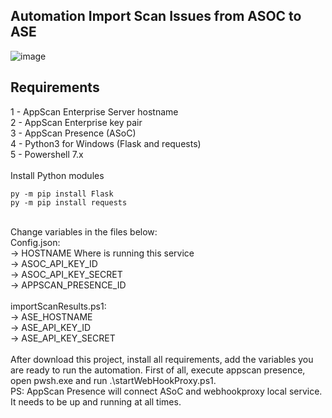 ## Automation Import Scan Issues from ASOC to ASE

![image](https://user-images.githubusercontent.com/69405400/183989000-647f4ad5-d1d8-4c5e-bd46-4dec0dfc7527.png)


## Requirements
1 - AppScan Enterprise Server hostname<br>
2 - AppScan Enterprise key pair<br>
3 - AppScan Presence (ASoC)<br>
4 - Python3 for Windows (Flask and requests)<br>
5 - Powershell 7.x<br>
<br>
Install Python modules<br>
```
py -m pip install Flask
py -m pip install requests
```
<br>
Change variables in the files below:<br>
Config.json:<br>
-> HOSTNAME Where is running this service<br>
-> ASOC_API_KEY_ID<br>
-> ASOC_API_KEY_SECRET<br>
-> APPSCAN_PRESENCE_ID<br>

<br>
importScanResults.ps1:<br>
-> ASE_HOSTNAME<br>
-> ASE_API_KEY_ID<br>
-> ASE_API_KEY_SECRET<br>
<br>
After download this project, install all requirements, add the variables you are ready to run the automation. First of all, execute appscan presence, open pwsh.exe and run .\startWebHookProxy.ps1. <br>
PS: AppScan Presence will connect ASoC and webhookproxy local service. It needs to be up and running at all times.

